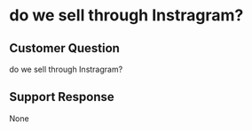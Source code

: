 # do we sell through Instragram?

## Customer Question

do we sell through Instragram?

## Support Response

None
